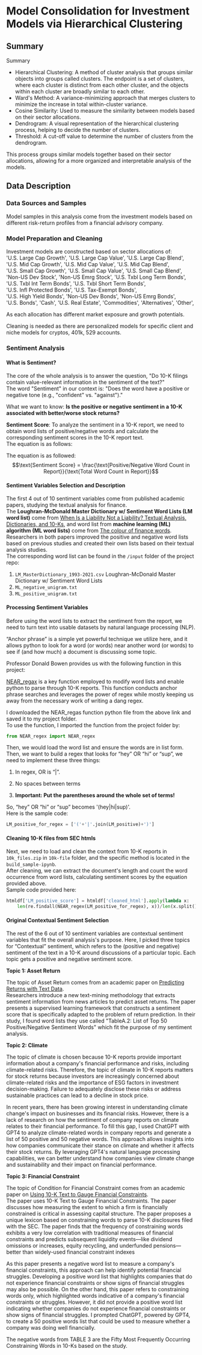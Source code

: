 # Model Consolidation for Investment Models via Hierarchical Clustering	

## Summary	

Summary	
- Hierarchical Clustering: A method of cluster analysis that groups similar objects into groups called clusters. The endpoint is a set of clusters, where each cluster is distinct from each other cluster, and the objects within each cluster are broadly similar to each other.	
- Ward's Method: A variance-minimizing approach that merges clusters to minimize the increase in total within-cluster variance.	
- Cosine Similarity: Used to measure the similarity between models based on their sector allocations.	
- Dendrogram: A visual representation of the hierarchical clustering process, helping to decide the number of clusters.	
- Threshold: A cut-off value to determine the number of clusters from the dendrogram.	

This process groups similar models together based on their sector allocations, allowing for a more organized and interpretable analysis of the models.	

## Data Description	

### Data Sources and Samples	

Model samples in this analysis come from the investment models based on different risk-return profiles from a financial advisory company.	

### Model Preparation and Cleaning	

Investment models are constructed based on sector allocations of:	
      'U.S. Large Cap Growth', 'U.S. Large Cap Value', 'U.S. Large Cap Blend',	
       'U.S. Mid Cap Growth', 'U.S. Mid Cap Value', 'U.S. Mid Cap Blend',	
       'U.S. Small Cap Growth', 'U.S. Small Cap Value', 'U.S. Small Cap Blend',	
       'Non-US Dev Stock', 'Non-US Emrg Stock', 'U.S. Txbl Long Term Bonds',	
       'U.S. Txbl Int Term Bonds', 'U.S. Txbl Short Term Bonds',	
       'U.S. Infl Protected Bonds', 'U.S. Tax-Exempt Bonds',	
       'U.S. High Yield Bonds', 'Non-US Dev Bonds', 'Non-US Emrg Bonds',	
       'U.S. Bonds', 'Cash', 'U.S. Real Estate', 'Commodities', 'Alternatives',	
       'Other',	

As each allocation has different market exposure and growth potentials.	

Cleaning is needed as there are personalized models for specific client and niche models for cryptos, 401k, 529 accounts. 	


### Sentiment Analysis	

#### What is Sentiment?	

The core of the whole analysis is to answer the question, "Do 10-K filings contain value-relevant information in the sentiment of the text?"	
The word "Sentiment" in our context is: "Does the word have a positive or negative tone (e.g., "confident" vs. "against")."	

What we want to know: **Is the positive or negative sentiment in a 10-K associated with better/worse stock returns?**	

**Sentiment Score**: To analyze the sentiment in a 10-K report, we need to obtain word lists of positive/negative words and calculate the corresponding sentiment scores in the 10-K report text.	
The equation is as follows:	

The equation is as followed: 	
$$\text{Sentiment Score} = \frac{\text{Positive/Negative Word Count in Report}}{\text{Total Word Count in Report}}$$	



#### Sentiment Variables Selection and Description	

The first 4 out of 10 sentiment variables come from published academic papers, studying the textual analysis for finance. 	
The **Loughran-McDonald Master Dictionary w/ Sentiment Word Lists (LM word list)** come from [When Is a Liability Not a Liability? Textual Analysis, Dictionaries, and 10-Ks](https://onlinelibrary.wiley.com/doi/10.1111/j.1540-6261.2010.01625.x), and word list from **machine learning (ML) algorithm (ML word lists)** come from [The colour of finance words](https://www.sciencedirect.com/science/article/abs/pii/S0304405X22002422). Researchers in both papers improved the positive and negative word lists based on previous studies and created their own lists based on their textual analysis studies.	
The corresponding word list can be found in the ```/input``` folder of the project repo:	

1. ```LM_MasterDictionary_1993-2021.csv``` Loughran-McDonald Master Dictionary w/ Sentiment Word Lists	
2. ```ML_negative_unigram.txt```	
3. ```ML_positive_unigram.txt```	

#### Processing Sentiment Variables	

Before using the word lists to extract the sentiment from the report, we need to turn text into usable datasets by natural language processing (NLP).	

“Anchor phrase” is a simple yet powerful technique we utilize here, and it allows python to look for a word (or words) near another word (or words) to see if (and how much) a document is discussing some topic. 	

Professor Donald Bowen provides us with the following function in this project:	

[NEAR_regax](https://github.com/LeDataSciFi/ledatascifi-2023/blob/main/community_codebook/near_regex.py) is a key function employed to modify word lists and enable python to parse through 10-K reports. This function conducts anchor phrase searches and leverages the power of regex while mostly keeping us away from the necessary work of writing a dang regex.	

I downloaded the NEAR_regas function python file from the above link and saved it to my project folder. 	
To use the function, I imported the function from the project folder by:	

```python	
from NEAR_regex import NEAR_regex	
```	
Then, we would load the word list and ensure the words are in list form. Then, we want to build a regex that looks for “hey” OR “hi” or “sup”, we need to implement these three things:	
1. In regex, OR is “|”.	

2. No spaces between terms	

3. **Important: Put the parentheses around the whole set of terms!**	

So, “hey” OR “hi” or “sup” becomes '(hey|hi|sup)'.	
Here is the sample code: 	
```python	
LM_positive_for_regex = ['('+'|'.join(LM_positive)+')'] 	
```	

#### Cleaning 10-K files from SEC htmls	

Next, we need to load and clean the context from 10-K reports in ```10k_files.zip``` in ```10k-file``` folder, and the specific method is located in the ```build_sample-ipynb```. 	
After cleaning, we can extract the document's length and count the word occurrence from word lists, calculating sentiment scores by the equation provided above.	
Sample code provided here:	
```python	
htmldf['LM_positive_score'] = htmldf['cleaned_html'].apply(lambda x:	
    len(re.findall(NEAR_regex(LM_positive_for_regex), x))/len(x.split()))	
```	

#### Original Contextual Sentiment Selection	

The rest of the 6 out of 10 sentiment variables are contextual sentiment variables that fit the overall analysis's purpose.	
Here, I picked three topics for “Contextual” sentiment, which refers to the (positive and negative) sentiment of the text in a 10-K around discussions of a particular topic. Each topic gets a positive and negative sentiment score.	

**Topic 1: Asset Return**	

The topic of Asset Return comes from an academic paper on [Predicting Returns with Text Data](https://papers.ssrn.com/sol3/papers.cfm?abstract_id=3389884). 	
Researchers introduce a new text-mining methodology that extracts sentiment information from news articles to predict asset returns. The paper presents a supervised learning framework that constructs a sentiment score that is specifically adapted to the problem of return prediction. In their study, I found word lists they use called "TableA.2: List of Top 50 Positive/Negative Sentiment Words" which fit the purpose of my sentiment analysis.	

**Topic 2: Climate**	

The topic of climate is chosen because 10-K reports provide important information about a company's financial performance and risks, including climate-related risks. Therefore, the topic of climate in 10-K reports matters for stock returns because investors are increasingly concerned about climate-related risks and the importance of ESG factors in investment decision-making. Failure to adequately disclose these risks or address sustainable practices can lead to a decline in stock price.	

In recent years, there has been growing interest in understanding climate change's impact on businesses and its financial risks. However, there is a lack of research on how the sentiment of company reports on climate relates to their financial performance. To fill this gap, I used ChatGPT with GPT4 to analyze climate-related words in company reports and generate a list of 50 positive and 50 negative words. This approach allows insights into how companies communicate their stance on climate and whether it affects their stock returns. By leveraging GPT4's natural language processing capabilities, we can better understand how companies view climate change and sustainability and their impact on financial performance.	

**Topic 3: Financial Constraint**	

The topic of Condition for Financial Constraint comes from an academic paper on [Using 10-K Text to Gauge Financial Constraints](https://papers.ssrn.com/sol3/papers.cfm?abstract_id=2331544). 	
The paper uses 10-K Text to Gauge Financial Constraints. The paper discusses how measuring the extent to which a firm is financially constrained is critical in assessing capital structure. The paper proposes a unique lexicon based on constraining words to parse 10-K disclosures filed with the SEC. The paper finds that the frequency of constraining words exhibits a very low correlation with traditional measures of financial constraints and predicts subsequent liquidity events—like dividend omissions or increases, equity recycling, and underfunded pensions—better than widely-used financial constraint indexes	

As this paper presents a negative word list to measure a company's financial constraints, this approach can help identify potential financial struggles. Developing a positive word list that highlights companies that do not experience financial constraints or show signs of financial struggles may also be possible. On the other hand, this paper refers to constraining words only, which highlighted words indicative of a company's financial constraints or struggles. However, it did not provide a positive word list indicating whether companies do not experience financial constraints or show signs of financial struggles. I prompted ChatGPT, powered by GPT4, to create a 50 positive words list that could be used to measure whether a company was doing well financially.	

The negative words from TABLE 3 are the Fifty Most Frequently Occurring Constraining Words in 10-Ks based on the study.	
